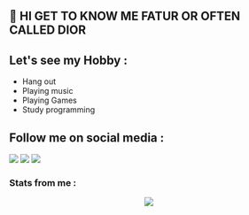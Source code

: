 ## 💭 HI GET TO KNOW ME FATUR OR OFTEN CALLED DIOR

## Let's see my Hobby :
- Hang out
- Playing music
- Playing Games
- Study programming

## Follow me on social media :
<p>
    <a href="https://t.me/uurfavboys1" target="blank"><img src="https://img.shields.io/badge/dior-30302f?style=flat&logo=telegram" /></a>
    <a href="https://t.me/diorplayingwords" target="blank"><img src="https://img.shields.io/badge/sukasukadior-30302f?style=flat&logo=telegram" /></a>
    <a href="https://instagram.com/fatur.285" target="blank"><img src="https://img.shields.io/badge/fatur-30302f?style=flat&logo=instagram" /></a>

### Stats from me :

<p align="center"><a href="https://github.com/DIORrios285"><img src="https://github-readme-stats.vercel.app/api?username=DIORrios285&show_icons=true&theme=dracula">
